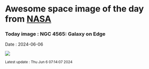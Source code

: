 
# Awesome space image of the day from [NASA](https://api.nasa.gov/)

### Today image : NGC 4565: Galaxy on Edge
Date : 2024-06-06

![](https://apod.nasa.gov/apod/image/2406/278_lorand_fenyes_ngc4565_1024.jpg)

<small>Latest update : Thu Jun  6 07:14:07 2024</small>
        
